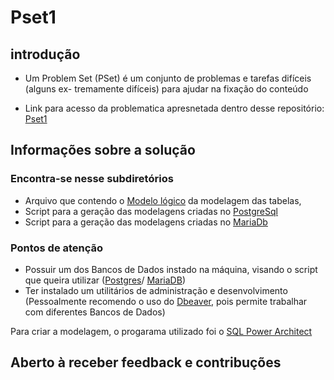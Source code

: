 # Pset1 
## introdução
- Um Problem Set (PSet) é um conjunto de problemas e tarefas difíceis (alguns ex-
tremamente difíceis) para ajudar na fixação do conteúdo 

- Link para acesso da problematica apresnetada dentro desse repositório: [Pset1](https://drive.google.com/file/d/1Mm-0ztIToaWrwU48KIg3dGew-Bsz7Znb/view?usp=sharing)

## Informações sobre a solução
 ### Encontra-se nesse subdiretórios
 - Arquivo que contendo o [Modelo lógico](https://github.com/oteixeiras/uvv_bd_1_cc1n/blob/main/pset1/psett1.architect.xml) da modelagem das tabelas,
 - Script para a geração das modelagens criadas no [PostgreSql](https://github.com/oteixeiras/uvv_bd_1_cc1n/blob/main/pset1/cc1n_202203795_postgresql_hr.sql)
 - Script para a geração das modelagens criadas no [MariaDb](https://github.com/oteixeiras/uvv_bd_1_cc1n/blob/main/pset1/cc1n_202203795_mariadb_hr.sql.sql)

 ### Pontos de atenção
  - Possuir um dos Bancos de Dados instado na máquina, visando o script que queira utilizar ([Postgres](https://www.postgresql.org/)/ [MariaDB](https://mariadb.org/))
  - Ter instalado um utilitários de administração e desenvolvimento (Pessoalmente recomendo o uso do [Dbeaver](https://dbeaver.io/), pois permite trabalhar com diferentes Bancos de Dados)
  
  Para criar a modelagem, o progarama utilizado foi o [SQL Power Architect](https://bestofbi.com/architect-download/)

 ## Aberto à receber feedback e contribuções 
